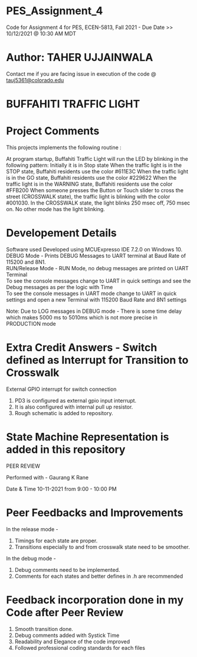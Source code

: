 # PES_Assignment_4
Code for Assignment 4 for PES, ECEN-5813, Fall 2021 - Due Date >> 10/12/2021 @ 10:30 AM MDT

# Author: TAHER UJJAINWALA </br>

Contact me if you are facing issue in execution of the code @ tauj5361@colorado.edu

# BUFFAHITI TRAFFIC LIGHT </br> 

# Project Comments
 This projects implements the following routine :

At program startup, Buffahiti Traffic Light  will run the LED by blinking in the following pattern:
Initially it is in Stop state
When the traffic light is in the STOP state, Buffahiti residents use the color #611E3C
When the traffic light is in the GO state, Buffahiti residents use the color #229622
When the traffic light is in the WARNING state, Buffahiti residents use the color #FFB200
When someone presses the Button or Touch slider to cross the street (CROSSWALK state), the traffic light is blinking with the color #001030.
In the CROSSWALK state, the light blinks 250 msec off, 750 msec on. No other mode has the light blinking.


# Developement Details </br>
Software used Developed using MCUExpresso IDE 7.2.0 on Windows 10. </br>
DEBUG Mode - Prints DEBUG Messages to UART terminal at Baud Rate of 115200 and 8N1. </br>
RUN/Release Mode - RUN Mode, no debug messages are printed on UART Terminal </br>
To see the console messages change to UART in quick settings and see the Debug messages as per the logic with Time</br>
To see the console messages in UART mode change to UART in quick settings and open a new Terminal with 115200 Baud Rate and 8N1 settings </br>

Note:  Due to LOG messages in DEBUG mode - There is some time delay which makes 5000 ms to 5010ms which is not more precise in PRODUCTION mode </br>

# Extra Credit Answers - Switch defined as Interrupt for Transition to Crosswalk </br>

External GPIO interrupt for switch connection </br>

1. PD3 is configured as external gpio input interrupt.
2. It is also configured with internal pull up resistor. 
3. Rough schematic is added to repository. 


# State Machine Representation is added in this repository </br>

PEER REVIEW 

Performed with - Gaurang K Rane

Date & Time 10-11-2021  from 9:00 - 10:00 PM

# Peer Feedbacks and Improvements </br>

In the release mode - </br>
1. Timings for each state are proper. </br>
2. Transitions especially to and from crosswalk state need to be smoother. </br>

In the debug mode - </br>
1. Debug comments need to be implemented. </br>
2. Comments for each states and better defines in .h are recommended </br>


# Feedback incorporation done in my Code after Peer Review </br>

1. Smooth transition done.
2. Debug comments added with Systick Time
3. Readability and Elegance of the code improved 
4. Followed professional coding standards for each files




